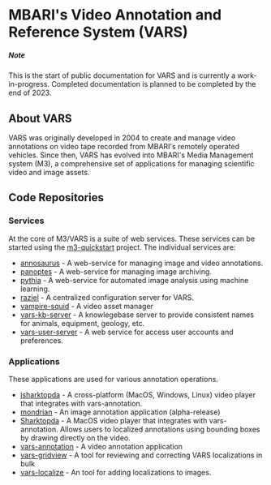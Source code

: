 # MBARI's Video Annotation and Reference System (VARS)

##### Note

This is the start of public documentation for VARS and is currently a work-in-progress. Completed documentation is planned to be completed by the end of 2023.

## About VARS

VARS was originally developed in 2004 to create and manage video annotations on video tape recorded from MBARI's remotely operated vehicles. Since then, VARS has evolved into MBARI's Media Management system (M3), a comprehensive set of applications for managing scientific video and image assets.

## Code Repositories

### Services

At the core of M3/VARS is a suite of web services. These services can be started using the [m3-quickstart](https://github.com/mbari-org/m3-quickstart) project. The individual services are:

- [annosaurus](https://github.com/mbari-org/annosaurus) - A web-service for managing image and video annotations.
- [panoptes](https://github.com/mbari-org/panoptes) - A web-service for managing image archiving.
- [pythia](https://github.com/mbari-org/pythia) - A web-service for automated image analysis using machine learning.
- [raziel](https://github.com/mbari-org/raziel) - A centralized configuration server for VARS.
- [vampire-squid](https://github.com/mbari-org/vampire-squid) - A video asset manager
- [vars-kb-server](https://github.com/mbari-org/vars-kb-server) - A knowlegebase server to provide consistent names for animals, equipment, geology, etc.
- [vars-user-server](https://github.com/mbari-org/vars-user-server) - A web service for access user accounts and preferences.

### Applications

These applications are used for various annotation operations.

- [jsharktopda](https://github.com/mbari-org/jsharktopoda) - A cross-platform (MacOS, Windows, Linux) video player that integrates with vars-annotation.
- [mondrian](https://github.com/mbari-org/mondrian) - An image annotation application (alpha-release)
- [Sharktopda](https://github.com/mbari-org/Sharktopoda) - A MacOS video player that integrates with vars-annotation. Allows users to localized annotations using bounding boxes by drawing directly on the video.
- [vars-annotation](https://github.com/mbari-org/vars-annotation) - A video annotation application
- [vars-gridview](https://github.com/mbari-org/vars-gridview) - A tool for reviewing and correcting VARS localizations in bulk
- [vars-localize](https://github.com/mbari-org/vars-localize) - An tool for adding localizations to images.
